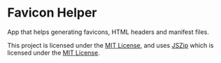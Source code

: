 # Favicon Helper

App that helps generating favicons, HTML headers and manifest files.

This project is licensed under the [MIT License](https://github.com/carlosrafaelgn/favicon/blob/master/LICENSE), and uses [JSZip](https://github.com/Stuk/jszip) which is licensed under the [MIT License](https://github.com/Stuk/jszip/blob/master/LICENSE.markdown).
